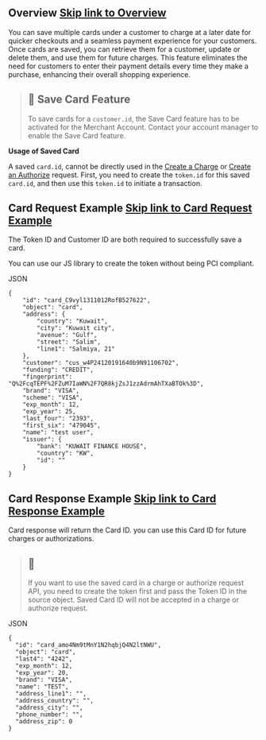 ## Overview   [Skip link to Overview](https://developers.tap.company/reference/cards-2\#overview)

You can save multiple cards under a customer to charge at a later date for quicker checkouts and a seamless payment experience for your customers. Once cards are saved, you can retrieve them for a customer, update or delete them, and use them for future charges. This feature eliminates the need for customers to enter their payment details every time they make a purchase, enhancing their overall shopping experience.

> ## 📘  Save Card Feature
>
> To save cards for a `customer.id`, the Save Card feature has to be activated for the Merchant Account. Contact your account manager to enable the Save Card feature.

**Usage of Saved Card**

A saved `card.id`, cannot be directly used in the [Create a Charge](https://developers.tap.company/reference/create-a-charge) or [Create an Authorize](https://developers.tap.company/reference/create-an-authorize) request. First, you need to create the `token.id` for this saved `card.id`, and then use this `token.id` to initiate a transaction.

## Card Request Example   [Skip link to Card Request Example](https://developers.tap.company/reference/cards-2\#card-request-example)

The Token ID and Customer ID are both required to successfully save a card.

You can use our JS library to create the token without being PCI compliant.

JSON

```rdmd-code lang-json theme-light
{
    "id": "card_C9vyl1311012RofB527622",
    "object": "card",
    "address": {
        "country": "Kuwait",
        "city": "Kuwait city",
        "avenue": "Gulf",
        "street": "Salim",
        "line1": "Salmiya, 21"
    },
    "customer": "cus_w4P24120191640b9N91106702",
    "funding": "CREDIT",
    "fingerprint": "Q%2FcqTEPF%2FZuM7IaWN%2F7QR8kjZsJ1zzAdrmAhTXaBTOk%3D",
    "brand": "VISA",
    "scheme": "VISA",
    "exp_month": 12,
    "exp_year": 25,
    "last_four": "2393",
    "first_six": "479045",
    "name": "test user",
    "issuer": {
        "bank": "KUWAIT FINANCE HOUSE",
        "country": "KW",
        "id": ""
    }
}

```

## Card Response Example   [Skip link to Card Response Example](https://developers.tap.company/reference/cards-2\#card-response-example)

Card response will return the Card ID. you can use this Card ID for future charges or authorizations.

> ## 📘
>
> If you want to use the saved card in a charge or authorize request API, you need to create the token first and pass the Token ID in the source object. Saved Card ID will not be accepted in a charge or authorize request.

JSON

```rdmd-code lang-json theme-light
{
  "id": "card_amo4Nm9tMnY1N2hqbjQ4N2ltNWU",
  "object": "card",
  "last4": "4242",
  "exp_month": 12,
  "exp_year": 20,
  "brand": "VISA",
  "name": "TEST",
  "address_line1": "",
  "address_country": "",
  "address_city": "",
  "phone_number": "",
  "address_zip": 0
}

```
